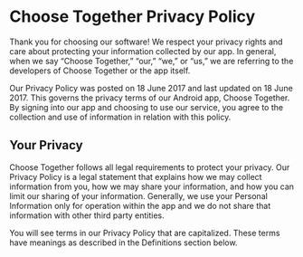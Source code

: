 # Choose Together Privacy Policy
Thank you for choosing our software! We respect your privacy rights and care about protecting your information collected by our app. In general, when we say “Choose Together,” “our,” “we,” or “us,” we are referring to the developers of Choose Together or the app itself.

Our Privacy Policy was posted on 18 June 2017 and last updated on 18 June 2017. This governs the privacy terms of our Android app, Choose Together. By signing into our app and choosing to use our service, you agree to the collection and use of information in relation with this policy.

## Your Privacy

Choose Together follows all legal requirements to protect your privacy. Our Privacy Policy is a legal statement that explains how we may collect information from you, how we may share your information, and how you can limit our sharing of your information. Generally, we use your Personal Information only for operation within the app and we do not share that information with other third party entities.

You will see terms in our Privacy Policy that are capitalized. These terms have meanings as described in the Definitions section below.
